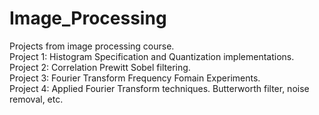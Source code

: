 # Image_Processing
Projects from image processing course. <br />
Project 1: Histogram Specification and Quantization implementations. <br />
Project 2: Correlation Prewitt Sobel filtering. <br />
Project 3: Fourier Transform Frequency Fomain Experiments. <br />
Project 4: Applied Fourier Transform techniques. Butterworth filter, noise removal, etc. <br />
